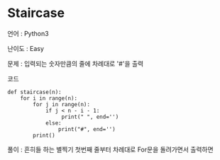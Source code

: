 Staircase
=====

언어 : Python3

난이도 : Easy

문제 : 입력되는 숫자만큼의 줄에 차례대로 '#'을 출력

코드

<pre><code>def staircase(n):
    for i in range(n):
        for j in range(n):
            if j < n - i - 1:
                 print(" ", end='')
            else:
                print("#", end='')
        print()</code></pre>
        
풀이 : 흔히들 하는 별찍기 첫번째 줄부터 차례대로 For문을 돌려가면서 출력하면

